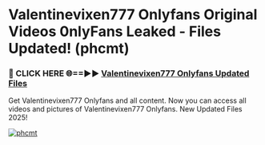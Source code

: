 # Valentinevixen777 Onlyfans Original Videos 0nlyFans Leaked - Files Updated! (phcmt)

<h3>🔴 CLICK HERE 🌐==►► <a href="https://tinyurl.com/ehrbuxhb" rel="nofollow">Valentinevixen777 Onlyfans Updated Files</a></h3>

Get Valentinevixen777 Onlyfans and all content. Now you can access all videos and pictures of Valentinevixen777 Onlyfans. New Updated Files 2025!

[![phcmt](https://i.imgur.com/lVYEuWS.gif)](https://tinyurl.com/ehrbuxhb)
